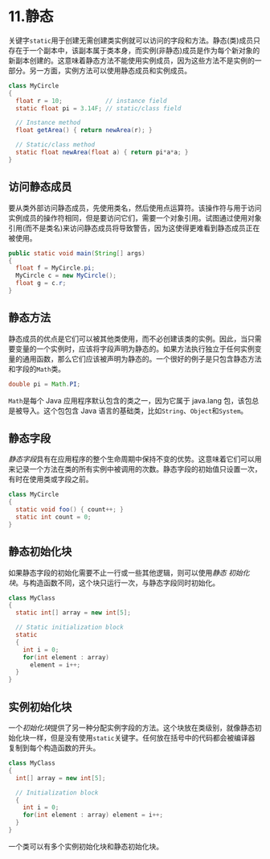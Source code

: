 # 11.静态

关键字`static`用于创建无需创建类实例就可以访问的字段和方法。静态(类)成员只存在于一个副本中，该副本属于类本身，而实例(非静态)成员是作为每个新对象的新副本创建的。这意味着静态方法不能使用实例成员，因为这些方法不是实例的一部分。另一方面，实例方法可以使用静态成员和实例成员。

```java
class MyCircle
{
  float r = 10;            // instance field
  static float pi = 3.14F; // static/class field

  // Instance method
  float getArea() { return newArea(r); }

  // Static/class method
  static float newArea(float a) { return pi*a*a; }
}

```

## 访问静态成员

要从类外部访问静态成员，先使用类名，然后使用点运算符。该操作符与用于访问实例成员的操作符相同，但是要访问它们，需要一个对象引用。试图通过使用对象引用(而不是类名)来访问静态成员将导致警告，因为这使得更难看到静态成员正在被使用。

```java
public static void main(String[] args)
{
  float f = MyCircle.pi;
  MyCircle c = new MyCircle();
  float g = c.r;
}

```

## 静态方法

静态成员的优点是它们可以被其他类使用，而不必创建该类的实例。因此，当只需要变量的一个实例时，应该将字段声明为静态的。如果方法执行独立于任何实例变量的通用函数，那么它们应该被声明为静态的。一个很好的例子是只包含静态方法和字段的`Math`类。

```java
double pi = Math.PI;

```

`Math`是每个 Java 应用程序默认包含的类之一，因为它属于 java.lang 包，该包总是被导入。这个包包含 Java 语言的基础类，比如`String`、`Object`和`System`。

## 静态字段

*静态字段*具有在应用程序的整个生命周期中保持不变的优势。这意味着它们可以用来记录一个方法在类的所有实例中被调用的次数。静态字段的初始值只设置一次，有时在使用类或字段之前。

```java
class MyCircle
{
  static void foo() { count++; }
  static int count = 0;
}

```

## 静态初始化块

如果静态字段的初始化需要不止一行或一些其他逻辑，则可以使用*静态* *初始化块*。与构造函数不同，这个块只运行一次，与静态字段同时初始化。

```java
class MyClass
{
  static int[] array = new int[5];

  // Static initialization block
  static
  {
    int i = 0;
    for(int element : array)
      element = i++;
  }
}

```

## 实例初始化块

一个*初始化块*提供了另一种分配实例字段的方法。这个块放在类级别，就像静态初始化块一样，但是没有使用`static`关键字。任何放在括号中的代码都会被编译器复制到每个构造函数的开头。

```java
class MyClass
{
  int[] array = new int[5];

  // Initialization block
  {
    int i = 0;
    for(int element : array) element = i++;
  }
}

```

一个类可以有多个实例初始化块和静态初始化块。